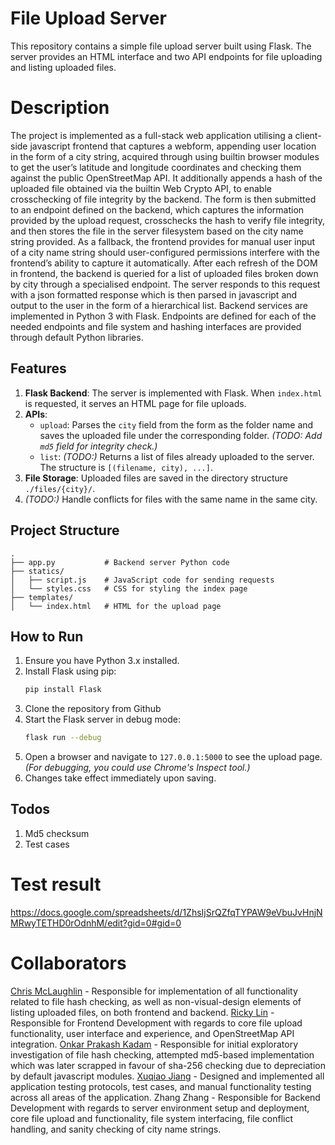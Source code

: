 # File Upload Server

This repository contains a simple file upload server built using Flask. The server provides an HTML interface and two API endpoints for file uploading and listing uploaded files.

# Description

The project is implemented as a full-stack web application utilising a client-side javascript frontend that captures a webform, appending user location in the form of a city string, acquired through using builtin browser modules to get the user’s latitude and longitude coordinates and checking them against the public OpenStreetMap API. It additionally appends a hash of the uploaded file obtained via the builtin Web Crypto API, to enable crosschecking of file integrity by the backend. The form is then submitted to an endpoint defined on the backend, which captures the information provided by the upload request, crosschecks the hash to verify file integrity, and then stores the file in the server filesystem based on the city name string provided. As a fallback, the frontend provides for manual user input of a city name string should user-configured permissions interfere with the frontend’s ability to capture it automatically. After each refresh of the DOM in frontend, the backend is queried for a list of uploaded files broken down by city through a specialised endpoint. The server responds to this request with a json formatted response which is then parsed in javascript and output to the user in the form of a hierarchical list. Backend services are implemented in Python 3 with Flask. Endpoints are defined for each of the needed endpoints and file system and hashing interfaces are provided through default Python libraries.

## Features

1. **Flask Backend**: The server is implemented with Flask. When `index.html` is requested, it serves an HTML page for file uploads.
2. **APIs**:
   - `upload`: Parses the `city` field from the form as the folder name and saves the uploaded file under the corresponding folder. *(TODO: Add `md5` field for integrity check.)*
   - `list`: *(TODO:)* Returns a list of files already uploaded to the server. The structure is `[(filename, city), ...]`.
3. **File Storage**: Uploaded files are saved in the directory structure `./files/{city}/`.
4. *(TODO:)* Handle conflicts for files with the same name in the same city.

## Project Structure

```
.
├── app.py           # Backend server Python code
├── statics/
│   ├── script.js    # JavaScript code for sending requests
│   └── styles.css   # CSS for styling the index page
├── templates/
│   └── index.html   # HTML for the upload page
```

## How to Run

1. Ensure you have Python 3.x installed.
2. Install Flask using pip:
   ```bash
   pip install Flask
   ```
3. Clone the repository from Github
4. Start the Flask server in debug mode:
   ```bash
   flask run --debug
   ```
5. Open a browser and navigate to `127.0.0.1:5000` to see the upload page. *(For debugging, you could use Chrome's Inspect tool.)*
6. Changes take effect immediately upon saving.



## Todos

1. Md5 checksum
2. Test cases

# Test result
https://docs.google.com/spreadsheets/d/1ZhsIjSrQZfqTYPAW9eVbuJvHnjNMRwyTETHD0rOdnhM/edit?gid=0#gid=0

# Collaborators
[Chris McLaughlin](https://github.com/christopher0936) - Responsible for implementation of all functionality related to file hash checking, as well as non-visual-design elements of listing uploaded files, on both frontend and backend.
[Ricky Lin](https://github.com/ricl9) - Responsible for Frontend Development with regards to core file upload functionality, user interface and experience, and OpenStreetMap API integration.
[Onkar Prakash Kadam](https://github.com/Onkar1130) - Responsible for initial exploratory investigation of file hash checking, attempted md5-based implementation which was later scrapped in favour of sha-256 checking due to depreciation by default javascript modules.
[Xuqiao Jiang](https://github.com/xuqiaoJiang) - Designed and implemented all application testing protocols, test cases, and manual functionality testing across all areas of the application.
Zhang Zhang - Responsible for Backend Development with regards to server environment setup and deployment, core file upload and functionality, file system interfacing, file conflict handling, and sanity checking of city name strings.